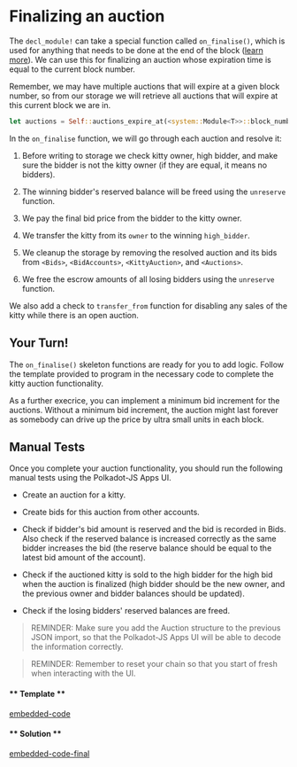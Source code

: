 Finalizing an auction
===

The `decl_module!` can take a special function called `on_finalise()`, which is used for anything that needs to be done at the end of the block ([learn more](https://substrate.readme.io/docs/decl_module#section-on_initialise-and-on_finalise-)). We can use this for finalizing an auction whose expiration time is equal to the current block number.

Remember, we may have multiple auctions that will expire at a given block number, so from our storage we will retrieve all auctions that will expire at this current block we are in.

```rust
let auctions = Self::auctions_expire_at(<system::Module<T>>::block_number());
```

In the `on_finalise` function, we will go through each auction and resolve it:

1. Before writing to storage we check kitty owner, high bidder, and make sure the bidder is not the kitty owner (if they are equal, it means no bidders).

2. The winning bidder's reserved balance will be freed using the `unreserve` function.

3. We pay the final bid price from the bidder to the kitty owner.

4. We transfer the kitty from its `owner` to the winning `high_bidder`.

5. We cleanup the storage by removing the resolved auction and its bids from `<Bids>`, `<BidAccounts>`, `<KittyAuction>`, and `<Auctions>`.

6. We free the escrow amounts of all losing bidders using the `unreserve` function.

We also add a check to `transfer_from` function for disabling any sales of the kitty while there is an open auction.

## Your Turn!

The `on_finalise()` skeleton functions are ready for you to add logic. Follow the template provided to program in the necessary code to complete the kitty auction functionality.

As a further execrice, you can implement a minimum bid increment for the auctions. Without a minimum bid increment, the auction might last forever as somebody can drive up the price by ultra small units in each block.

## Manual Tests

Once you complete your auction functionality, you should run the following manual tests using the Polkadot-JS Apps UI.

- Create an auction for a kitty.

- Create bids for this auction from other accounts.

- Check if bidder's bid amount is reserved and the bid is recorded in Bids. Also check if the reserved balance is increased correctly as the same bidder increases the bid (the reserve balance should be equal to the latest bid amount of the account).

- Check if the auctioned kitty is sold to the high bidder for the high bid when the auction is finalized (high bidder should be the new owner, and the previous owner and bidder balances should be updated).

- Check if the losing bidders' reserved balances are freed.

> REMINDER: Make sure you add the Auction structure to the previous JSON import, so that the Polkadot-JS Apps UI will be able to decode the information correctly.

> REMINDER: Remember to reset your chain so that you start of fresh when interacting with the UI.

<!-- tabs:start -->

#### ** Template **

[embedded-code](./assets/5.3-template.rs ':include :type=code embed-template')

#### ** Solution **

[embedded-code-final](./assets/5.3-finished-code.rs ':include :type=code embed-final')

<!-- tabs:end -->
